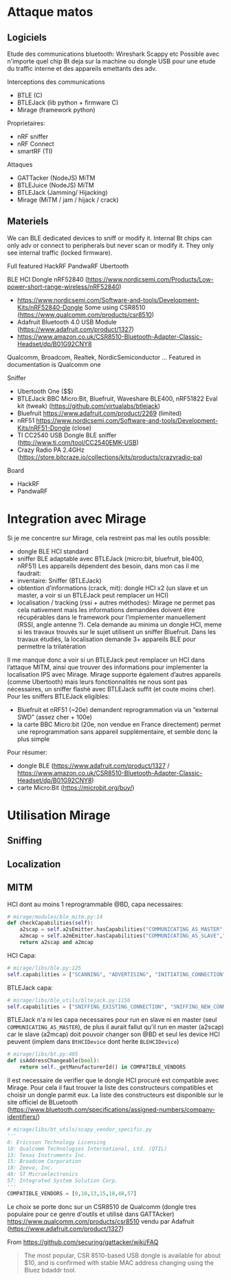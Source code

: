 
# Attaque matos

## Logiciels

Etude des communications bluetooth:
Wireshark
Scappy
etc
Possible avec n'importe quel chip Bt deja sur la machine ou dongle USB pour une etude du traffic interne et des appareils emettants des adv.

Interceptions des communications
- BTLE (C)
- BTLEJack (lib python + firmware C)
- Mirage (framework python)

Proprietaires:
- nRF sniffer
- nRF Connect
- smartRF (TI)

Attaques
- GATTacker (NodeJS) MiTM
- BTLEJuice (NodeJS) MiTM
- BTLEJack (Jamming/ Hijacking)
- Mirage (MiTM / jam / hijack / crack)


## Materiels

We can BLE dedicated devices to sniff or modify it. Internal Bt chips can only adv or connect to peripherals but never scan or modify it. They only see internal traffic (locked firmware).

Full featured
HackRF
PandwaRF
Ubertooth

BLE HCI Dongle
nRF52840 (https://www.nordicsemi.com/Products/Low-power-short-range-wireless/nRF52840)
- https://www.nordicsemi.com/Software-and-tools/Development-Kits/nRF52840-Dongle
Some using CSR8510 (https://www.qualcomm.com/products/csr8510)
- Adafruit Bluetooth 4.0 USB Module (https://www.adafruit.com/product/1327)
- https://www.amazon.co.uk/CSR8510-Bluetooth-Adapter-Classic-Headset/dp/B01G92CNY8

Qualcomm, Broadcom, Realtek, NordicSemiconductor ...
Featured in documentation is Qualcomm one

Sniffer
- Ubertooth One ($$)
- BTLEJack BBC Micro:Bit, Bluefruit, Waveshare BLE400, nRF51822 Eval kit (tweak) (https://github.com/virtualabs/btlejack)
- Bluefruit https://www.adafruit.com/product/2269 (limited)
- nRF51 https://www.nordicsemi.com/Software-and-tools/Development-Kits/nRF51-Dongle (close)
- TI CC2540 USB Dongle BLE sniffer (http://www.ti.com/tool/CC2540EMK-USB)
- Crazy Radio PA 2.4GHz (https://store.bitcraze.io/collections/kits/products/crazyradio-pa)

Board
- HackRF
- PandwaRF

# Integration avec Mirage

Si je me concentre sur Mirage, cela restreint pas mal les outils possible:
- dongle BLE HCI standard
- sniffer BLE adaptable avec BTLEJack (micro:bit, bluefruit, ble400, nRF51)
Les appareils dépendent des besoin, dans mon cas il me faudrait:
- inventaire: Sniffer (BTLEJack)
- obtention d’informations (crack, mit): dongle HCI x2 (un slave et un master, a voir si un BTLEJack peut remplacer un HCI)
- localisation / tracking (rssi + autres méthodes): Mirage ne permet pas cela nativement mais les informations demandées doivent être récupérables dans le framework pour l’implementer manuellement (RSSI, angle antenne ?). Cela demande au minima un dongle HCI, meme si les travaux trouvés sur le sujet utilisent un sniffer Bluefruit.
Dans les travaux étudiés, la localisation demande 3+ appareils BLE pour permettre la trilatération

Il me manque donc a voir si un BTLEJack peut remplacer un HCI dans l’attaque MITM, ainsi que trouver des informations pour implementer la localisation IPS avec Mirage.
Mirage supporte également d’autres appareils (comme Ubertooth) mais leurs fonctionnalités ne nous sont pas nécessaires, un sniffer flashé avec BTLEJack suffit (et coute moins cher).
Pour les sniffers BTLEJack eligibles:
- Bluefruit et nRF51 (~20e) demandent reprogrammation via un “external SWD” (assez cher + 100e)
- la carte BBC Micro:bit (20e, non vendue en France directement) permet une reprogrammation sans appareil supplémentaire, et semble donc la plus simple

Pour résumer:
- dongle BLE (https://www.adafruit.com/product/1327 / https://www.amazon.co.uk/CSR8510-Bluetooth-Adapter-Classic-Headset/dp/B01G92CNY8)
- carte Micro:Bit (https://microbit.org/buy/)

# Utilisation Mirage

## Sniffing

## Localization

## MITM

HCI dont au moins 1 reprogrammable @BD, capa necessaires:
```python
# mirage/modules/ble_mitm.py:14
def checkCapabilities(self):
    a2scap = self.a2sEmitter.hasCapabilities("COMMUNICATING_AS_MASTER","INITIATING_CONNECTION","SCANNING")
    a2mcap = self.a2mEmitter.hasCapabilities("COMMUNICATING_AS_SLAVE","RECEIVING_CONNECTION","ADVERTISING")
    return a2scap and a2mcap
```

HCI Capa:
```python
# mirage/libs/ble.py:125
self.capabilities = ["SCANNING", "ADVERTISING", "INITIATING_CONNECTION", "RECEIVING_CONNECTION", "COMMUNICATING_AS_MASTER", "COMMUNICATING_AS_SLAVE"]
```

BTLEJack capa:
```python
# mirage/libs/ble_utils/bltejack.py:1156
self.capabilities = ["SNIFFING_EXISTING_CONNECTION", "SNIFFING_NEW_CONNECTION", "HIJACKING_CONNECTIONS", "JAMMING_CONNECTIONS", "COMMUNICATING_AS_MASTER"]
```

BTLEJack n'a ni les capa necessaires pour run en slave ni en master (seul `COMMUNICATING_AS_MASTER`), de plus il aurait fallut qu'il run en master (a2scap) car le slave (a2mcap) doit pouvoir changer son @BD et seul les device HCI peuvent (implem dans `BtHCIDevice` dont herite `BLEHCIDevice`)
```python
# mirage/libs/bt.py:405
def isAddressChangeable(bool):
    return self._getManufacturerId() in COMPATIBLE_VENDORS
```

Il est necessaire de verifier que le dongle HCI procuré est compatible avec Mirage. Pour cela il faut trouver la liste des constructeurs compatibles et choisir un dongle parmit eux.
La liste des constructeurs est disponible sur le site officiel de BLuetooth (https://www.bluetooth.com/specifications/assigned-numbers/company-identifiers/)
```python
# mirage/libs/bt_utils/scapy_vendor_specific.py
'''
0: Ericsson Technology Licensing
10: Qualcomm Technologies International, Ltd. (QTIL)
13: Texas Instruments Inc.
15: Broadcom Corporation
18: Zeevo, Inc.
48: ST Microelectronics
57: Integrated System Solution Corp.
'''
COMPATIBLE_VENDORS = [0,10,13,15,18,48,57]
```
Le choix se porte donc sur un CSR8510 de Qualcomm (dongle tres populaire pour ce genre d'outils et utilisé dans GATTAcker) https://www.qualcomm.com/products/csr8510 vendu par Adafruit (https://www.adafruit.com/product/1327)

From https://github.com/securing/gattacker/wiki/FAQ
> The most popular, CSR 8510-based USB dongle is available for about $10, and is confirmed with stable MAC address changing using the Bluez bdaddr tool.

